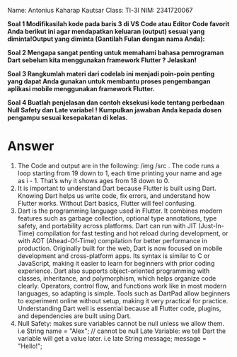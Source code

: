 Name: Antonius Kaharap Kautsar
Class: TI-3I
NIM: 2341720067

**Soal 1  Modifikasilah kode pada baris 3 di VS Code atau Editor Code favorit Anda berikut ini agar mendapatkan keluaran (output) sesuai yang diminta!Output yang diminta (Gantilah Fulan dengan nama Anda):**
 
**Soal 2 Mengapa sangat penting untuk memahami bahasa pemrograman Dart sebelum kita menggunakan framework Flutter ? Jelaskan!**
 
**Soal 3 Rangkumlah materi dari codelab ini menjadi poin-poin penting yang dapat Anda gunakan untuk membantu proses pengembangan aplikasi mobile menggunakan framework Flutter.**

**Soal 4 Buatlah penjelasan dan contoh eksekusi kode tentang perbedaan Null Safety dan Late variabel !**
**Kumpulkan jawaban Anda kepada dosen pengampu sesuai kesepakatan di kelas.**




# Answer

1. The Code and output are in the following: 
/img
   /src
   . The code runs a loop starting from 19 down to 1, each time printing your name and age as i - 1. That’s why it shows ages from 18 down to 0.
2. It is important to understand Dart because Flutter is built using Dart. Knowing Dart helps us write code, fix errors, and understand how Flutter works. Without Dart basics, Flutter will feel confusing.
3. Dart is the programming language used in Flutter. It combines modern features such as garbage collection, optional type annotations, type safety, and portability across platforms. Dart can run with JIT (Just-In-Time) compilation for fast testing and hot reload during development, or with AOT (Ahead-Of-Time) compilation for better performance in production. Originally built for the web, Dart is now focused on mobile development and cross-platform apps. Its syntax is similar to C or JavaScript, making it easier to learn for beginners with prior coding experience. Dart also supports object-oriented programming with classes, inheritance, and polymorphism, which helps organize code clearly. Operators, control flow, and functions work like in most modern languages, so adapting is simple. Tools such as DartPad allow beginners to experiment online without setup, making it very practical for practice. Understanding Dart well is essential because all Flutter code, plugins, and dependencies are built using Dart.
4. Null Safety: makes sure variables cannot be null unless we allow them.
i.e String name = "Alex"; // cannot be null
Late Variable: we tell Dart the variable will get a value later.
i.e late String message; message = "Hello!";
